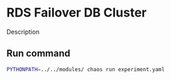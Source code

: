 # RDS Failover DB Cluster

Description

## Run command

```bash
PYTHONPATH=../../modules/ chaos run experiment.yaml
```
